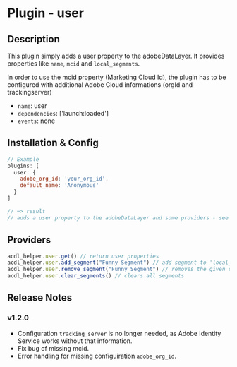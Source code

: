 # Plugin - user

## Description

This plugin simply adds a user property to the adobeDataLayer.
It provides properties like `name`, `mcid` and `local_segments`.

In order to use the mcid property (Marketing Cloud Id), the plugin has to be configured with additional Adobe Cloud informations (orgId and trackingserver)

- `name`: user
- `dependencies`: ['launch:loaded']
- `events`: none

## Installation & Config

```javascript
// Example
plugins: [
  user: {
    adobe_org_id: 'your_org_id',
    default_name: 'Anonymous'
  }
]

// => result
// adds a user property to the adobeDataLayer and some providers - see below
```

## Providers

```javascript
acdl_helper.user.get() // return user properties
acdl_helper.user.add_segment("Funny Segment") // add segment to 'local_segments' property
acdl_helper.user.remove_segment("Funny Segment") // removes the given segment
acdl_helper.user.clear_segments() // clears all segments
```

## Release Notes

### v1.2.0

- Configuration `tracking_server` is no longer needed, as Adobe Identity Service works without that information.
- Fix bug of missing mcid.
- Error handling for missing configuiration `adobe_org_id`.
